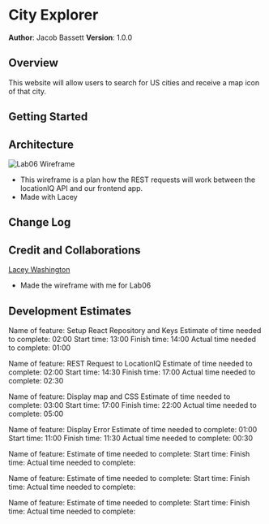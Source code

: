 # City Explorer

**Author**: Jacob Bassett
**Version**: 1.0.0 

## Overview

This website will allow users to search for US cities and receive a map icon of that city.

## Getting Started

<!-- What are the steps that a user must take in order to build this app on their own machine and get it running? -->

## Architecture

![Lab06 Wireframe](./public/images/lab06_wireframe.png)
 * This wireframe is a plan how the REST requests will work between the locationIQ API and our frontend app.
 * Made with Lacey

## Change Log

<!-- Use this area to document the iterative changes made to your application as each feature is successfully implemented. Use time stamps. Here's an example:

01-01-2001 4:59pm - Application now has a fully-functional express server, with a GET route for the location resource. -->

## Credit and Collaborations

[Lacey Washington](https://github.com/laceywash31700)
 * Made the wireframe with me for Lab06



## Development Estimates

Name of feature: Setup React Repository and Keys
Estimate of time needed to complete: 02:00
Start time: 13:00
Finish time: 14:00
Actual time needed to complete: 01:00

Name of feature: REST Request to LocationIQ
Estimate of time needed to complete: 02:00
Start time: 14:30
Finish time: 17:00
Actual time needed to complete: 02:30

Name of feature: Display map and CSS
Estimate of time needed to complete: 03:00
Start time: 17:00
Finish time: 22:00
Actual time needed to complete: 05:00

Name of feature: Display Error
Estimate of time needed to complete: 01:00
Start time: 11:00
Finish time: 11:30
Actual time needed to complete: 00:30

Name of feature: 
Estimate of time needed to complete: 
Start time: 
Finish time: 
Actual time needed to complete: 

Name of feature: 
Estimate of time needed to complete: 
Start time: 
Finish time: 
Actual time needed to complete: 

Name of feature: 
Estimate of time needed to complete: 
Start time: 
Finish time: 
Actual time needed to complete: 